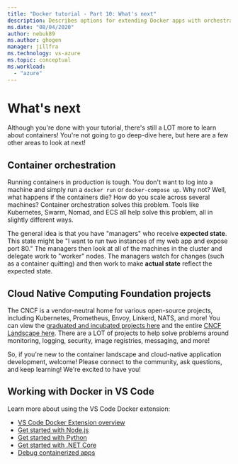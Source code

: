 ```yaml
---
title: "Docker tutorial - Part 10: What's next"
description: Describes options for extending Docker apps with orchestration, using Cloud Native Computing Foundation projects.
ms.date: "08/04/2020"
author: nebuk89
ms.author: ghogen
manager: jillfra
ms.technology: vs-azure
ms.topic: conceptual
ms.workload:
  - "azure"
---
```

# What's next

Although you're done with your tutorial, there's still a LOT more to learn about containers!
You're not going to go deep-dive here, but here are a few other areas to look at next!

## Container orchestration

Running containers in production is tough. You don't want to log into a machine and simply run a
`docker run` or `docker-compose up`. Why not? Well, what happens if the containers die? How do you
scale across several machines? Container orchestration solves this problem. Tools like Kubernetes,
Swarm, Nomad, and ECS all help solve this problem, all in slightly different ways.

The general idea is that you have "managers" who receive **expected state**. This state might be
"I want to run two instances of my web app and expose port 80." The managers then look at all of the
machines in the cluster and delegate work to "worker" nodes. The managers watch for changes (such as
a container quitting) and then work to make **actual state** reflect the expected state.

## Cloud Native Computing Foundation projects

The CNCF is a vendor-neutral home for various open-source projects, including Kubernetes, Prometheus, 
Envoy, Linkerd, NATS, and more! You can view the [graduated and incubated projects here](https://www.cncf.io/projects/)
and the entire [CNCF Landscape here](https://landscape.cncf.io/). There are a LOT of projects to help
solve problems around monitoring, logging, security, image registries, messaging, and more!

So, if you're new to the container landscape and cloud-native application development, welcome! Please
connect to the community, ask questions, and keep learning! We're excited to have you!

## Working with Docker in VS Code

Learn more about using the VS Code Docker extension:

- [VS Code Docker Extension overview](https://code.visualstudio.com/docs/containers/overview)
- [Get started with Node.js](https://code.visualstudio.com/docs/containers/quickstart-node)
- [Get started with Python](https://code.visualstudio.com/docs/containers/quickstart-python)
- [Get started with .NET Core](https://code.visualstudio.com/docs/containers/quickstart-aspnet-core)
- [Debug containerized apps](https://code.visualstudio.com/docs/containers/debug-common)
